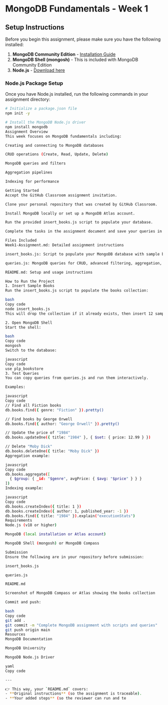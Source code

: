 # MongoDB Fundamentals - Week 1

## Setup Instructions

Before you begin this assignment, please make sure you have the following installed:

1. **MongoDB Community Edition** - [Installation Guide](https://www.mongodb.com/docs/manual/administration/install-community/)
2. **MongoDB Shell (mongosh)** - This is included with MongoDB Community Edition
3. **Node.js** - [Download here](https://nodejs.org/)

### Node.js Package Setup

Once you have Node.js installed, run the following commands in your assignment directory:

```bash
# Initialize a package.json file
npm init -y

# Install the MongoDB Node.js driver
npm install mongodb
Assignment Overview
This week focuses on MongoDB fundamentals including:

Creating and connecting to MongoDB databases

CRUD operations (Create, Read, Update, Delete)

MongoDB queries and filters

Aggregation pipelines

Indexing for performance

Getting Started
Accept the GitHub Classroom assignment invitation.

Clone your personal repository that was created by GitHub Classroom.

Install MongoDB locally or set up a MongoDB Atlas account.

Run the provided insert_books.js script to populate your database.

Complete the tasks in the assignment document and save your queries in queries.js.

Files Included
Week1-Assignment.md: Detailed assignment instructions

insert_books.js: Script to populate your MongoDB database with sample book data

queries.js: MongoDB queries for CRUD, advanced filtering, aggregation, and indexing

README.md: Setup and usage instructions

How to Run the Project
1. Insert Sample Books
Run the insert_books.js script to populate the books collection:

bash
Copy code
node insert_books.js
This will drop the collection if it already exists, then insert 12 sample books.

2. Open MongoDB Shell
Start the shell:

bash
Copy code
mongosh
Switch to the database:

javascript
Copy code
use plp_bookstore
3. Test Queries
You can copy queries from queries.js and run them interactively.

Examples:

javascript
Copy code
// Find all Fiction books
db.books.find({ genre: "Fiction" }).pretty()

// Find books by George Orwell
db.books.find({ author: "George Orwell" }).pretty()

// Update the price of "1984"
db.books.updateOne({ title: "1984" }, { $set: { price: 12.99 } })

// Delete "Moby Dick"
db.books.deleteOne({ title: "Moby Dick" })
Aggregation example:

javascript
Copy code
db.books.aggregate([
  { $group: { _id: "$genre", avgPrice: { $avg: "$price" } } }
])
Indexing example:

javascript
Copy code
db.books.createIndex({ title: 1 })
db.books.createIndex({ author: 1, published_year: -1 })
db.books.find({ title: "1984" }).explain("executionStats")
Requirements
Node.js (v18 or higher)

MongoDB (local installation or Atlas account)

MongoDB Shell (mongosh) or MongoDB Compass

Submission
Ensure the following are in your repository before submission:

insert_books.js

queries.js

README.md

Screenshot of MongoDB Compass or Atlas showing the books collection

Commit and push:

bash
Copy code
git add .
git commit -m "Complete MongoDB assignment with scripts and queries"
git push origin main
Resources
MongoDB Documentation

MongoDB University

MongoDB Node.js Driver

yaml
Copy code

---

👉 This way, your `README.md` covers:  
- **Original instructions** (so the assignment is traceable).  
- **Your added steps** (so the reviewer can run and te
